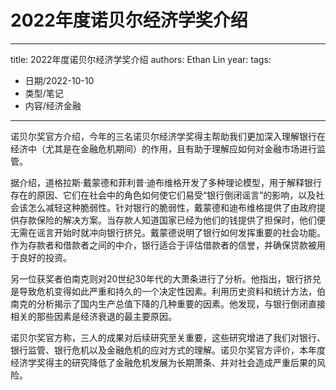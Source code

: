 # 2022年度诺贝尔经济学奖介绍


---
title: 2022年度诺贝尔经济学奖介绍
authors: Ethan Lin
year:
tags:
  - 日期/2022-10-10 
  - 类型/笔记 
  - 内容/经济金融 
---



诺贝尔奖官方介绍，今年的三名诺贝尔经济学奖得主帮助我们更加深入理解银行在经济中（尤其是在金融危机期间）的作用，且有助于理解应如何对金融市场进行监管。

据介绍，道格拉斯·戴蒙德和菲利普·迪布维格开发了多种理论模型，用于解释银行存在的原因、它们在社会中的角色如何使它们易受“银行倒闭谣言”的影响，以及社会该怎么减轻这种脆弱性。针对银行的脆弱性，戴蒙德和迪布维格提供了由政府提供存款保险的解决方案。当存款人知道国家已经为他们的钱提供了担保时，他们便无需在谣言开始时就冲向银行挤兑。戴蒙德说明了银行如何发挥重要的社会功能。作为存款者和借款者之间的中介，银行适合于评估借款者的信誉，并确保贷款被用于良好的投资。

另一位获奖者伯南克则对20世纪30年代的大萧条进行了分析。他指出，银行挤兑是导致危机变得如此严重和持久的一个决定性因素。利用历史资料和统计方法，伯南克的分析揭示了国内生产总值下降的几种重要的因素。他发现，与银行倒闭直接相关的那些因素是经济衰退的最主要原因。

诺贝尔奖官方称，三人的成果对后续研究至关重要，这些研究增进了我们对银行、银行监管、银行危机以及金融危机的应对方式的理解。诺贝尔奖官方评价，本年度经济学奖得主的研究降低了金融危机发展为长期萧条、并对社会造成严重后果的风险。